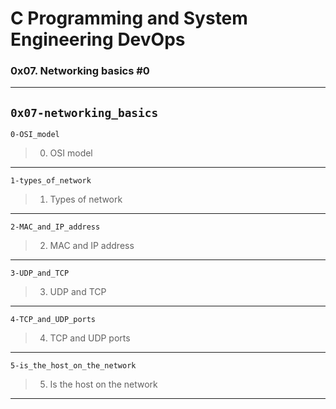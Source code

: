 # C Programming and System Engineering DevOps
### 0x07. Networking basics #0
---
`0x07-networking_basics`
---
`0-OSI_model`
> 0. OSI model
---
`1-types_of_network`
> 1. Types of network
---
`2-MAC_and_IP_address`
> 2. MAC and IP address
---
`3-UDP_and_TCP`
> 3. UDP and TCP
---
`4-TCP_and_UDP_ports`
> 4. TCP and UDP ports
---
`5-is_the_host_on_the_network`
> 5. Is the host on the network
---
